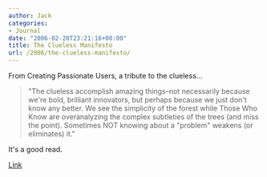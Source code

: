 ```yaml
---
author: Jack
categories:
- Journal
date: "2006-02-20T23:21:16+00:00"
title: The Clueless Manifesto
url: /2006/the-clueless-manifesto/
---
```


From Creating Passionate Users, a tribute to the clueless&#8230; 

> "The clueless accomplish amazing things&#8211;not necessarily because we're bold, brilliant innovators, but perhaps because we just don't know any better. We see the simplicity of the forest while Those Who Know are overanalyzing the complex subtleties of the trees (and miss the point). Sometimes NOT knowing about a "problem" weakens (or eliminates) it." 

It's a good read. 

[Link](http://headrush.typepad.com/creating_passionate_users/2006/02/the_clueless_ma.html)
